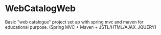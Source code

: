 # WebCatalogWeb
Basic "web catalogue" project set up with spring mvc and maven for educational purpose.
(Spring MVC + Maven + JSTL/HTML/AJAX_JQUERY)
